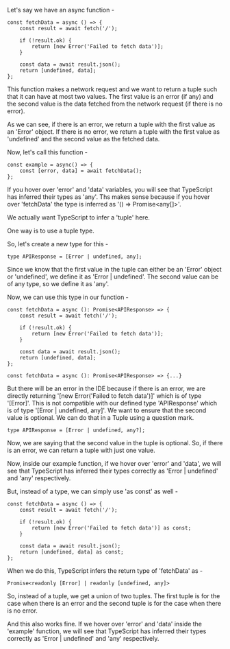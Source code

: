 Let's say we have an async function -

    const fetchData = async () => {
        const result = await fetch('/');

        if (!result.ok) {
            return [new Error('Failed to fetch data')];
        }

        const data = await result.json();
        return [undefined, data];
    };

This function makes a network request and we want to return a tuple such that it can have at most two values. The first value is an error (if any) and the second value is the data fetched from the network request (if there is no error).

As we can see, if there is an error, we return a tuple with the first value as an 'Error' object. If there is no error, we return a tuple with the first value as 'undefined' and the second value as the fetched data.

Now, let's call this function -

    const example = async() => {
        const [error, data] = await fetchData();
    };

If you hover over 'error' and 'data' variables, you will see that TypeScript has inferred their types as 'any'. Ths makes sense because if you hover over 'fetchData' the type is inferred as '() => Promise<any[]>'.

We actually want TypeScript to infer a 'tuple' here.

One way is to use a tuple type.

So, let's create a new type for this -

    type APIResponse = [Error | undefined, any];

Since we know that the first value in the tuple can either be an 'Error' object or 'undefined', we define it as 'Error | undefined'. The second value can be of any type, so we define it as 'any'.

Now, we can use this type in our function -

    const fetchData = async (): Promise<APIResponse> => {
        const result = await fetch('/');

        if (!result.ok) {
            return [new Error('Failed to fetch data')];
        }

        const data = await result.json();
        return [undefined, data];
    };

    const fetchData = async (): Promise<APIResponse> => {...}

But there will be an error in the IDE because if there is an error, we are directly returning '[new Error('Failed to fetch data')]' which is of type '[Error]'. This is not compatible with our defined type 'APIResponse' which is of type '[Error | undefined, any]'. We want to ensure that the second value is optional. We can do that in a Tuple using a question mark.

    type APIResponse = [Error | undefined, any?];

Now, we are saying that the second value in the tuple is optional. So, if there is an error, we can return a tuple with just one value.

Now, inside our example function, if we hover over 'error' and 'data', we will see that TypeScript has inferred their types correctly as 'Error | undefined' and 'any' respectively.

But, instead of a type, we can simply use 'as const' as well -

    const fetchData = async () => {
        const result = await fetch('/');

        if (!result.ok) {
            return [new Error('Failed to fetch data')] as const;
        }

        const data = await result.json();
        return [undefined, data] as const;
    };

When we do this, TypeScript infers the return type of 'fetchData' as -

    Promise<readonly [Error] | readonly [undefined, any]>

So, instead of a tuple, we get a union of two tuples. The first tuple is for the case when there is an error and the second tuple is for the case when there is no error.

And this also works fine. If we hover over 'error' and 'data' inside the 'example' function, we will see that TypeScript has inferred their types correctly as 'Error | undefined' and 'any' respectively.